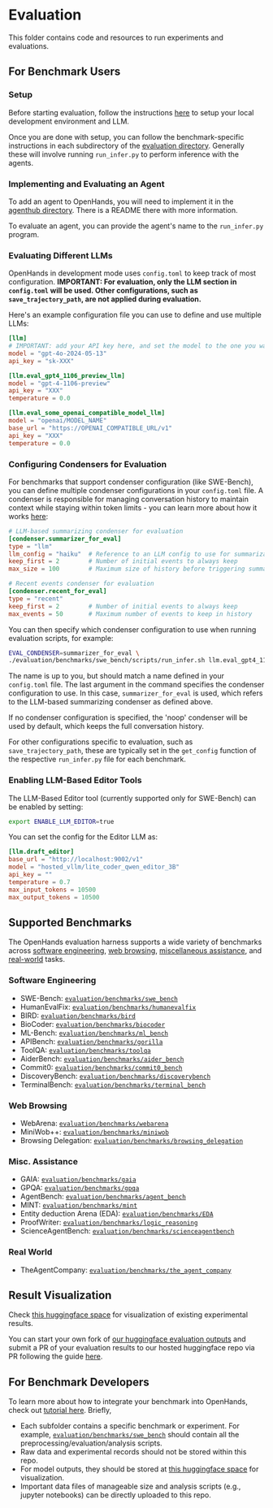 # Evaluation

This folder contains code and resources to run experiments and evaluations.

## For Benchmark Users

### Setup

Before starting evaluation, follow the instructions [here](https://github.com/All-Hands-AI/OpenHands/blob/main/Development.md) to setup your local development environment and LLM.

Once you are done with setup, you can follow the benchmark-specific instructions in each subdirectory of the [evaluation directory](#supported-benchmarks).
Generally these will involve running `run_infer.py` to perform inference with the agents.

### Implementing and Evaluating an Agent

To add an agent to OpenHands, you will need to implement it in the [agenthub directory](https://github.com/All-Hands-AI/OpenHands/tree/main/openhands/agenthub). There is a README there with more information.

To evaluate an agent, you can provide the agent's name to the `run_infer.py` program.

### Evaluating Different LLMs

OpenHands in development mode uses `config.toml` to keep track of most configuration.
**IMPORTANT: For evaluation, only the LLM section in `config.toml` will be used. Other configurations, such as `save_trajectory_path`, are not applied during evaluation.**

Here's an example configuration file you can use to define and use multiple LLMs:

```toml
[llm]
# IMPORTANT: add your API key here, and set the model to the one you want to evaluate
model = "gpt-4o-2024-05-13"
api_key = "sk-XXX"

[llm.eval_gpt4_1106_preview_llm]
model = "gpt-4-1106-preview"
api_key = "XXX"
temperature = 0.0

[llm.eval_some_openai_compatible_model_llm]
model = "openai/MODEL_NAME"
base_url = "https://OPENAI_COMPATIBLE_URL/v1"
api_key = "XXX"
temperature = 0.0
```

### Configuring Condensers for Evaluation

For benchmarks that support condenser configuration (like SWE-Bench), you can define multiple condenser configurations in your `config.toml` file. A condenser is responsible for managing conversation history to maintain context while staying within token limits - you can learn more about how it works [here](https://www.all-hands.dev/blog/openhands-context-condensensation-for-more-efficient-ai-agents):

```toml
# LLM-based summarizing condenser for evaluation
[condenser.summarizer_for_eval]
type = "llm"
llm_config = "haiku"  # Reference to an LLM config to use for summarization
keep_first = 2        # Number of initial events to always keep
max_size = 100        # Maximum size of history before triggering summarization

# Recent events condenser for evaluation
[condenser.recent_for_eval]
type = "recent"
keep_first = 2        # Number of initial events to always keep
max_events = 50       # Maximum number of events to keep in history
```

You can then specify which condenser configuration to use when running evaluation scripts, for example:

```bash
EVAL_CONDENSER=summarizer_for_eval \
./evaluation/benchmarks/swe_bench/scripts/run_infer.sh llm.eval_gpt4_1106_preview HEAD CodeActAgent 500 100 1 princeton-nlp/SWE-bench_Verified test
```

The name is up to you, but should match a name defined in your `config.toml` file. The last argument in the command specifies the condenser configuration to use. In this case, `summarizer_for_eval` is used, which refers to the LLM-based summarizing condenser as defined above.

If no condenser configuration is specified, the 'noop' condenser will be used by default, which keeps the full conversation history.

For other configurations specific to evaluation, such as `save_trajectory_path`, these are typically set in the `get_config` function of the respective `run_infer.py` file for each benchmark.

### Enabling LLM-Based Editor Tools

The LLM-Based Editor tool (currently supported only for SWE-Bench) can be enabled by setting:
```bash
export ENABLE_LLM_EDITOR=true
```

You can set the config for the Editor LLM as:
```toml
[llm.draft_editor]
base_url = "http://localhost:9002/v1"
model = "hosted_vllm/lite_coder_qwen_editor_3B"
api_key = ""
temperature = 0.7
max_input_tokens = 10500
max_output_tokens = 10500
```

## Supported Benchmarks

The OpenHands evaluation harness supports a wide variety of benchmarks across [software engineering](#software-engineering), [web browsing](#web-browsing), [miscellaneous assistance](#misc-assistance), and [real-world](#real-world) tasks.

### Software Engineering

- SWE-Bench: [`evaluation/benchmarks/swe_bench`](./benchmarks/swe_bench)
- HumanEvalFix: [`evaluation/benchmarks/humanevalfix`](./benchmarks/humanevalfix)
- BIRD: [`evaluation/benchmarks/bird`](./benchmarks/bird)
- BioCoder: [`evaluation/benchmarks/biocoder`](./benchmarks/biocoder)
- ML-Bench: [`evaluation/benchmarks/ml_bench`](./benchmarks/ml_bench)
- APIBench: [`evaluation/benchmarks/gorilla`](./benchmarks/gorilla/)
- ToolQA: [`evaluation/benchmarks/toolqa`](./benchmarks/toolqa/)
- AiderBench: [`evaluation/benchmarks/aider_bench`](./benchmarks/aider_bench/)
- Commit0: [`evaluation/benchmarks/commit0_bench`](./benchmarks/commit0_bench/)
- DiscoveryBench: [`evaluation/benchmarks/discoverybench`](./benchmarks/discoverybench/)
- TerminalBench: [`evaluation/benchmarks/terminal_bench`](./benchmarks/terminal_bench)

### Web Browsing

- WebArena: [`evaluation/benchmarks/webarena`](./benchmarks/webarena/)
- MiniWob++: [`evaluation/benchmarks/miniwob`](./benchmarks/miniwob/)
- Browsing Delegation: [`evaluation/benchmarks/browsing_delegation`](./benchmarks/browsing_delegation/)

### Misc. Assistance

- GAIA: [`evaluation/benchmarks/gaia`](./benchmarks/gaia)
- GPQA: [`evaluation/benchmarks/gpqa`](./benchmarks/gpqa)
- AgentBench: [`evaluation/benchmarks/agent_bench`](./benchmarks/agent_bench)
- MINT: [`evaluation/benchmarks/mint`](./benchmarks/mint)
- Entity deduction Arena (EDA): [`evaluation/benchmarks/EDA`](./benchmarks/EDA)
- ProofWriter: [`evaluation/benchmarks/logic_reasoning`](./benchmarks/logic_reasoning)
- ScienceAgentBench: [`evaluation/benchmarks/scienceagentbench`](./benchmarks/scienceagentbench)

### Real World

- TheAgentCompany: [`evaluation/benchmarks/the_agent_company`](./benchmarks/the_agent_company)

## Result Visualization

Check [this huggingface space](https://huggingface.co/spaces/OpenHands/evaluation) for visualization of existing experimental results.

You can start your own fork of [our huggingface evaluation outputs](https://huggingface.co/spaces/OpenHands/evaluation) and submit a PR of your evaluation results to our hosted huggingface repo via PR following the guide [here](https://huggingface.co/docs/hub/en/repositories-pull-requests-discussions#pull-requests-and-discussions).

## For Benchmark Developers

To learn more about how to integrate your benchmark into OpenHands, check out [tutorial here](https://docs.all-hands.dev/usage/how-to/evaluation-harness). Briefly,

- Each subfolder contains a specific benchmark or experiment. For example, [`evaluation/benchmarks/swe_bench`](./benchmarks/swe_bench) should contain
all the preprocessing/evaluation/analysis scripts.
- Raw data and experimental records should not be stored within this repo.
- For model outputs, they should be stored at [this huggingface space](https://huggingface.co/spaces/OpenHands/evaluation) for visualization.
- Important data files of manageable size and analysis scripts (e.g., jupyter notebooks) can be directly uploaded to this repo.
